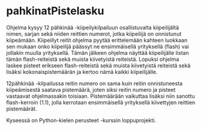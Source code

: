 # pahkinatPistelasku

Ohjelma kysyy 12 pähkinää -kiipeilykilpailuun osallistuvalta kiipeilijältä nimen, sarjan sekä niiden reittien numerot, jotka kiipeilijä on onnistunut kiipeämään. 
Kiipeillyt reitit ohjelma pyytää erittelemään kahteen luokkaan sen mukaan onko kiipeilijä päässyt ne ensimmäisellä yrityksellä (flash) vai jollakin muulla yrityksellä. 
Tämän jälkeen ohjelma näyttää kiipeilijälle listan tämän flash-reiteistä sekä muista kiivetyistä reiteistä. 
Lopuksi ohjelma laskee pisteet erikseen flash-reiteistä sekä muista kiivetyistä reiteistä sekä lisäksi kokonaispistemäärän ja kertoo nämä kaikki kiipeilijälle.

12pähkinää -kilpailussa reitin numero on sama kuin reitin onnistuneesta kiipeämisestä saatava pistemäärä, joten siksi reitin numero ja pisteet vastaavat ohjelmassakin toisiaan. 
Pistemäärään vaikuttaa lisäksi niin sanottu flash-kerroin (1.1), jolla kerrotaan ensimmäisellä yrityksellä kiivettyjen reittien pistemäärät.

Kyseessä on Python-kielen perusteet -kurssin loppuprojekti.
